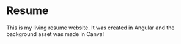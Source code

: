# Resume

This is my living resume website. It was created in Angular and the background asset was made in Canva!
